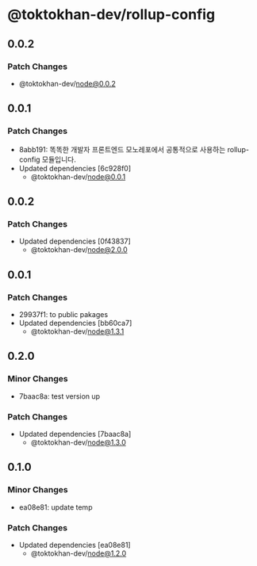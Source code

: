 # @toktokhan-dev/rollup-config

## 0.0.2

### Patch Changes

- @toktokhan-dev/node@0.0.2

## 0.0.1

### Patch Changes

- 8abb191: 똑똑한 개발자 프론트엔드 모노레포에서 공통적으로 사용하는 rollup-config 모듈입니다.
- Updated dependencies [6c928f0]
  - @toktokhan-dev/node@0.0.1

## 0.0.2

### Patch Changes

- Updated dependencies [0f43837]
  - @toktokhan-dev/node@2.0.0

## 0.0.1

### Patch Changes

- 29937f1: to public pakages
- Updated dependencies [bb60ca7]
  - @toktokhan-dev/node@1.3.1

## 0.2.0

### Minor Changes

- 7baac8a: test version up

### Patch Changes

- Updated dependencies [7baac8a]
  - @toktokhan-dev/node@1.3.0

## 0.1.0

### Minor Changes

- ea08e81: update temp

### Patch Changes

- Updated dependencies [ea08e81]
  - @toktokhan-dev/node@1.2.0
